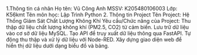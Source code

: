 1.Thông tin cá nhân
Họ tên: Vũ Công Anh
MSSV: K205480106003
Lớp: K56kmt
Tên môn học: Lập Trình Python
2. Thông tin Project
Tên Project: Hệ Thống Giám Sát Chất Lượng Không Khí
Yêu cầu/Chức năng của Project:
Thu thập dữ liệu chất lượng không khí (PM2.5, CO2) từ cảm biến.
Lưu trữ dữ liệu vào cơ sở dữ liệu MySQL.
Tạo API để truy xuất dữ liệu thông qua FastAPI.
Tự động thu thập và xử lý dữ liệu với Node-RED.
Xây dựng giao diện web để hiển thị dữ liệu dưới dạng biểu đồ và bảng.
